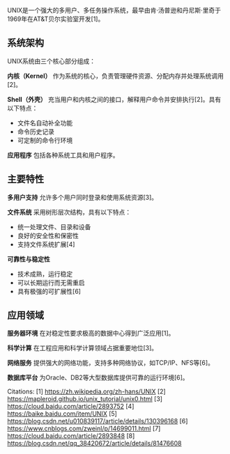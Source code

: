 UNIX是一个强大的多用户、多任务操作系统，最早由肯·汤普逊和丹尼斯·里奇于1969年在AT&T贝尔实验室开发[1]。

## 系统架构
UNIX系统由三个核心部分组成：

**内核（Kernel）**
作为系统的核心，负责管理硬件资源、分配内存并处理系统调用[2]。

**Shell（外壳）**
充当用户和内核之间的接口，解释用户命令并安排执行[2]。具有以下特点：
- 文件名自动补全功能
- 命令历史记录
- 可定制的命令行环境

**应用程序**
包括各种系统工具和用户程序。

## 主要特性

**多用户支持**
允许多个用户同时登录和使用系统资源[3]。

**文件系统**
采用树形层次结构，具有以下特点：
- 统一处理文件、目录和设备
- 良好的安全性和保密性
- 支持文件系统扩展[4]

**可靠性与稳定性**
- 技术成熟，运行稳定
- 可以长期运行而无需重启
- 具有极强的可扩展性[6]

## 应用领域

**服务器环境**
在对稳定性要求极高的数据中心得到广泛应用[1]。

**科学计算**
在工程应用和科学计算领域占据重要地位[3]。

**网络服务**
提供强大的网络功能，支持多种网络协议，如TCP/IP、NFS等[6]。

**数据库平台**
为Oracle、DB2等大型数据库提供可靠的运行环境[6]。

Citations:
[1] https://zh.wikipedia.org/zh-hans/UNIX
[2] https://mapleroid.github.io/unix_tutorial/unix0.html
[3] https://cloud.baidu.com/article/2893752
[4] https://baike.baidu.com/item/UNIX
[5] https://blog.csdn.net/u010839117/article/details/130396168
[6] https://www.cnblogs.com/zweinl/p/14699011.html
[7] https://cloud.baidu.com/article/2893848
[8] https://blog.csdn.net/qq_38420672/article/details/81476608